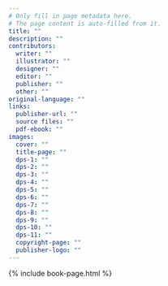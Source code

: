 ```yaml
---
# Only fill in page metadata here.
# The page content is auto-filled from it.
title: ""
description: ""
contributors:
  writer: ""
  illustrator: ""
  designer: ""
  editor: ""
  publisher: ""
  other: ""
original-language: ""
links:
  publisher-url: ""
  source files: ""
  pdf-ebook: ""
images:
  cover: ""
  title-page: ""
  dps-1: ""
  dps-2: ""
  dps-3: ""
  dps-4: ""
  dps-5: ""
  dps-6: ""
  dps-7: ""
  dps-8: ""
  dps-9: ""
  dps-10: ""
  dps-11: ""
  copyright-page: ""
  publisher-logo: ""
---
```


{% include book-page.html %}

